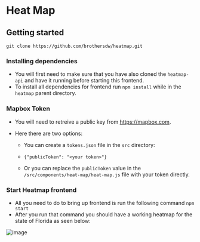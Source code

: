 # Heat Map

## Getting started

```
git clone https://github.com/brothersdw/heatmap.git
```

### Installing dependencies

- You will first need to make sure that you have also cloned the `heatmap-api` and have it running before starting this frontend.
- To install all dependencies for frontend run `npm install` while in the `heatmap` parent directory.

### Mapbox Token

- You will need to retreive a public key from https://mapbox.com.
- Here there are two options:

  - You can create a `tokens.json` file in the `src` directory:

  - `{"publicToken": "<your token>"}`
  - Or you can replace the `publicToken` value in the `/src/components/heat-map/heat-map.js` file with your token directly.

### Start Heatmap frontend

- All you need to do to bring up frontend is run the following command `npm start`
- After you run that command you should have a working heatmap for the state of Florida as seen below:

![image](./public/heatmapexample.png)

